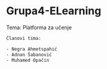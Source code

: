 # Grupa4-ELearning
Tema: Platforma za učenje

```sh
Članovi tima: 

- Negra Ahmetspahić
- Adnan Šabanović
- Muhamed Opačin
```
